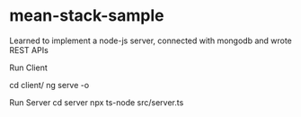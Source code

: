 # mean-stack-sample
Learned to implement a node-js server, connected with mongodb and wrote REST APIs

Run Client 

cd client/
ng serve -o

Run Server
cd server
npx ts-node src/server.ts 
